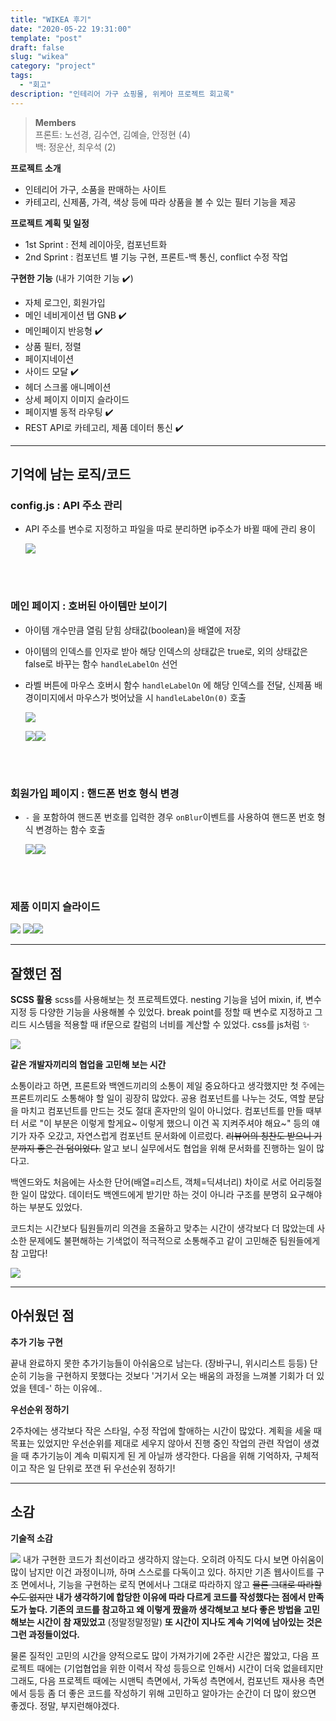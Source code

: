 ```yaml
---
title: "WIKEA 후기"
date: "2020-05-22 19:31:00"
template: "post"
draft: false
slug: "wikea"
category: "project"
tags:
  - "회고"
description: "인테리어 가구 쇼핑몰, 위케아 프로젝트 회고록"
---
```


> **Members**  
> 프론트: 노선경, 김수연, 김예슬, 안정현 (4)  
> 백: 정운산, 최우석 (2)

**프로젝트 소개**

- 인테리어 가구, 소품을 판매하는 사이트
- 카테고리, 신제품, 가격, 색상 등에 따라 상품을 볼 수 있는 필터 기능을 제공

**프로젝트 계획 및 일정**

- 1st Sprint : 전체 레이아웃, 컴포넌트화
- 2nd Sprint : 컴포넌트 별 기능 구현, 프론트-백 통신, conflict 수정 작업

**구현한 기능** (내가 기여한 기능 ✔️)

- 자체 로그인, 회원가입
- 메인 네비게이션 탭 GNB ✔️
- 메인페이지 반응형 ✔️
- 상품 필터, 정렬
- 페이지네이션
- 사이드 모달 ✔️
- 헤더 스크롤 애니메이션
- 상세 페이지 이미지 슬라이드
- 페이지별 동적 라우팅 ✔️
- REST API로 카테고리, 제품 데이터 통신 ✔️

---

## 기억에 남는 로직/코드

### config.js : API 주소 관리

- API 주소를 변수로 지정하고 파일을 따로 분리하면 ip주소가 바뀔 때에 관리 용이

  ![](https://images.velog.io/images/fa0o00/post/93d22849-0fb0-4e0c-82d7-4cfccd57e6fa/%E1%84%89%E1%85%B3%E1%84%8F%E1%85%B3%E1%84%85%E1%85%B5%E1%86%AB%E1%84%89%E1%85%A3%E1%86%BA%202021-05-21%20%E1%84%8B%E1%85%A9%E1%84%92%E1%85%AE%2012.37.25.png)

<br/>
<br/>

### 메인 페이지 : 호버된 아이템만 보이기

- 아이템 개수만큼 열림 닫힘 상태값(boolean)을 배열에 저장
- 아이템의 인덱스를 인자로 받아 해당 인덱스의 상태값은 true로, 외의 상태값은 false로 바꾸는 함수 `handleLabelOn` 선언
- 라벨 버튼에 마우스 호버시 함수 `handleLabelOn` 에 해당 인덱스를 전달, 신제품 배경이미지에서 마우스가 벗어났을 시 `handleLabelOn(0)` 호출

  ![](https://images.velog.io/images/fa0o00/post/fac6f9ca-a1c7-4214-b4fa-e0dea6916bd5/%E1%84%86%E1%85%A6%E1%84%8B%E1%85%B5%E1%86%AB-%E1%84%92%E1%85%A9%E1%84%87%E1%85%A5.gif)

  ![](https://images.velog.io/images/fa0o00/post/d731271d-4f11-46ae-b55a-1ca599ff5878/%E1%84%89%E1%85%B3%E1%84%8F%E1%85%B3%E1%84%85%E1%85%B5%E1%86%AB%E1%84%89%E1%85%A3%E1%86%BA%202021-05-21%20%E1%84%8B%E1%85%A9%E1%84%92%E1%85%AE%201.22.53.png)![](https://images.velog.io/images/fa0o00/post/bb5ce3b0-6570-49c5-8942-611f3c126f39/%E1%84%89%E1%85%B3%E1%84%8F%E1%85%B3%E1%84%85%E1%85%B5%E1%86%AB%E1%84%89%E1%85%A3%E1%86%BA%202021-05-21%20%E1%84%8B%E1%85%A9%E1%84%92%E1%85%AE%201.24.08.png)

<br/>
<br/>

### 회원가입 페이지 : 핸드폰 번호 형식 변경

- `-` 을 포함하여 핸드폰 번호를 입력한 경우 `onBlur`이벤트를 사용하여 핸드폰 번호 형식 변경하는 함수 호출

  ![](https://images.velog.io/images/fa0o00/post/5dea2c0b-3be6-48a4-9527-d829807ad075/%E1%84%89%E1%85%B3%E1%84%8F%E1%85%B3%E1%84%85%E1%85%B5%E1%86%AB%E1%84%89%E1%85%A3%E1%86%BA%202021-05-21%20%E1%84%8B%E1%85%A9%E1%84%8C%E1%85%A5%E1%86%AB%2011.59.11.png)![](https://images.velog.io/images/fa0o00/post/47f2333a-d8e8-491e-88f2-018e40d58bfd/%E1%84%89%E1%85%B3%E1%84%8F%E1%85%B3%E1%84%85%E1%85%B5%E1%86%AB%E1%84%89%E1%85%A3%E1%86%BA%202021-05-21%20%E1%84%8B%E1%85%A9%E1%84%8C%E1%85%A5%E1%86%AB%2011.58.39.png)

<br/>
<br/>

### 제품 이미지 슬라이드

![](https://images.velog.io/images/fa0o00/post/92799ddb-978a-4aa9-a851-0c0337b2e707/%E1%84%89%E1%85%A1%E1%86%BC%E1%84%89%E1%85%A6-%20%E1%84%8B%E1%85%B5%E1%84%86%E1%85%B5%E1%84%8C%E1%85%B5%20%E1%84%86%E1%85%A9%E1%84%83%E1%85%A1%E1%86%AF.gif)
![](https://images.velog.io/images/fa0o00/post/d451917f-455d-46f2-94ed-628f70ef0c0b/%E1%84%89%E1%85%B3%E1%86%AF%E1%84%85%E1%85%A1%E1%84%8B%E1%85%B5%E1%84%83%E1%85%A5%20%E1%84%87%E1%85%A5%E1%84%90%E1%85%B3%E1%86%AB%20%E1%84%92%E1%85%A1%E1%86%B7%E1%84%89%E1%85%AE.png)![](https://images.velog.io/images/fa0o00/post/b33209c4-319b-41cc-87dd-cd58a71732fc/%E1%84%89%E1%85%B3%E1%86%AF%E1%84%85%E1%85%A1%E1%84%8B%E1%85%B5%E1%84%83%E1%85%A5-%E1%84%8B%E1%85%B5%E1%84%86%E1%85%B5%E1%84%8C%E1%85%B5%20%E1%84%89%E1%85%A1%E1%84%8B%E1%85%B5%E1%84%8C%E1%85%B3%E1%84%86%E1%85%A1%E1%86%AB%E1%84%8F%E1%85%B3%E1%86%B7%20%E1%84%82%E1%85%A5%E1%86%B7%E1%84%8B%E1%85%A5%E1%84%80%E1%85%A1%E1%84%80%E1%85%B5.png)

---

## 잘했던 점

**SCSS 활용**
scss를 사용해보는 첫 프로젝트였다. nesting 기능을 넘어 mixin, if, 변수 지정 등 다양한 기능을 사용해볼 수 있었다. break point를 정할 때 변수로 지정하고 그리드 시스템을 적용할 때 if문으로 칼럼의 너비를 계산할 수 있었다. css를 js처럼 ✨

![](https://images.velog.io/images/fa0o00/post/79d8576e-aabf-4bbe-aba6-8d8443b272b7/sass%20if%E1%84%86%E1%85%AE%E1%86%AB%20%E1%84%89%E1%85%A1%E1%84%8B%E1%85%AD%E1%86%BC%E1%84%8B%E1%85%A8.png)

**같은 개발자끼리의 협업을 고민해 보는 시간**

소통이라고 하면, 프론트와 백엔드끼리의 소통이 제일 중요하다고 생각했지만 첫 주에는 프론트끼리도 소통해야 할 일이 굉장히 많았다. 공용 컴포넌트를 나누는 것도, 역할 분담을 마치고 컴포넌트를 만드는 것도 절대 혼자만의 일이 아니었다. 컴포넌트를 만들 때부터 서로 "이 부분은 이렇게 할게요~ 이렇게 했으니 이건 꼭 지켜주셔야 해요~" 등의 얘기가 자주 오갔고, 자연스럽게 컴포넌트 문서화에 이르렀다. ~~리뷰어의 칭찬도 받으니 기분까지 좋은 건 덤이었다.~~ 알고 보니 실무에서도 협업을 위해 문서화를 진행하는 일이 많다고.

백엔드와도 처음에는 사소한 단어(배열=리스트, 객체=딕셔너리) 차이로 서로 어리둥절한 일이 많았다. 데이터도 백엔드에게 받기만 하는 것이 아니라 구조를 분명히 요구해야하는 부분도 있었다.

코드치는 시간보다 팀원들끼리 의견을 조율하고 맞추는 시간이 생각보다 더 많았는데 사소한 문제에도 불편해하는 기색없이 적극적으로 소통해주고 같이 고민해준 팀원들에게 참 고맙다!

![](https://images.velog.io/images/fa0o00/post/dfde2d3f-9e64-4ba6-8046-56c826bd8b08/%E1%84%89%E1%85%B3%E1%84%8F%E1%85%B3%E1%84%85%E1%85%B5%E1%86%AB%E1%84%89%E1%85%A3%E1%86%BA%202021-05-22%20%E1%84%8B%E1%85%A9%E1%84%92%E1%85%AE%207.38.34.png)

---

## 아쉬웠던 점

**추가 기능 구현**

끝내 완료하지 못한 추가기능들이 아쉬움으로 남는다. (장바구니, 위시리스트 등등) 단순히 기능을 구현하지 못했다는 것보다 '거기서 오는 배움의 과정을 느껴볼 기회가 더 있었을 텐데-' 하는 이유에..

**우선순위 정하기**

2주차에는 생각보다 작은 스타일, 수정 작업에 할애하는 시간이 많았다. 계획을 세울 때 목표는 있었지만 우선순위를 제대로 세우지 않아서 진행 중인 작업의 관련 작업이 생겼을 때 추가기능이 계속 미뤄지게 된 게 아닐까 생각한다. 다음을 위해 기억하자, 구체적이고 작은 일 단위로 쪼갠 뒤 우선순위 정하기!

---

## 소감

**기술적 소감**

![](https://images.velog.io/images/fa0o00/post/99c7a40b-906b-40eb-b15e-fcfed0b06e8d/iOS%20%E1%84%8B%E1%85%B5%E1%84%86%E1%85%B5%E1%84%8C%E1%85%B5.jpg)
내가 구현한 코드가 최선이라고 생각하지 않는다. 오히려 아직도 다시 보면 아쉬움이 많이 남지만 이건 과정이니까, 하며 스스로를 다독이고 있다. 하지만 기존 웹사이트를 구조 면에서나, 기능을 구현하는 로직 면에서나 그대로 따라하지 않고 ~~물론 그대로 따라할 수도 없지만~~ **내가 생각하기에 합당한 이유에 따라 다르게 코드를 작성했다는 점에서 만족도가 높다. 기존의 코드를 참고하고 왜 이렇게 짰을까 생각해보고 보다 좋은 방법을 고민해보는 시간이 참 재밌었고** (정말정말정말) **또 시간이 지나도 계속 기억에 남아있는 것은 그런 과정들이었다.**

물론 질적인 고민의 시간을 양적으로도 많이 가져가기에 2주란 시간은 짧았고, 다음 프로젝트 때에는 (기업협업을 위한 이력서 작성 등등으로 인해서) 시간이 더욱 없을테지만 그래도, 다음 프로젝트 때에는 시맨틱 측면에서, 가독성 측면에서, 컴포넌트 재사용 측면에서 등등 좀 더 좋은 코드를 작성하기 위해 고민하고 알아가는 순간이 더 많이 왔으면 좋겠다. 정말, 부지런해야겠다.
